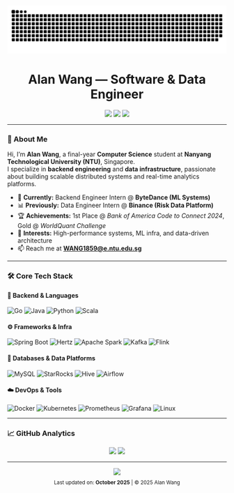 <!-- Header -->
<div align="center">
  <img src="https://raw.githubusercontent.com/platane/snk/output/github-contribution-grid-snake.svg" alt="snake animation" />
</div>

<h1 align="center">Alan Wang — Software & Data Engineer</h1>
<p align="center">
  <a href="https://leetcode.com/Alaneel/"><img src="https://img.shields.io/badge/LeetCode-Profile-orange?style=flat-square&logo=leetcode&logoColor=white"></a>
  <a href="https://www.codewars.com/users/Agooseelan"><img src="https://img.shields.io/badge/Codewars-8%20kyu-red?style=flat-square&logo=codewars"></a>
  <a href="https://www.linkedin.com/in/yangming-wang/"><img src="https://img.shields.io/badge/LinkedIn-Connect-blue?style=flat-square&logo=linkedin"></a>
</p>

---

### 👋 About Me

Hi, I’m **Alan Wang**, a final-year **Computer Science** student at **Nanyang Technological University (NTU)**, Singapore.  
I specialize in **backend engineering** and **data infrastructure**, passionate about building scalable distributed systems and real-time analytics platforms.

- 🧠 **Currently:** Backend Engineer Intern @ **ByteDance (ML Systems)**
- 📊 **Previously:** Data Engineer Intern @ **Binance (Risk Data Platform)**
- 🏆 **Achievements:** 1st Place @ *Bank of America Code to Connect 2024*, Gold @ *WorldQuant Challenge*
- 💬 **Interests:** High-performance systems, ML infra, and data-driven architecture
- 📫 Reach me at **[WANG1859@e.ntu.edu.sg](mailto:WANG1859@e.ntu.edu.sg)**

---

### 🛠️ Core Tech Stack

#### 🧩 Backend & Languages
![Go](https://img.shields.io/badge/Go-00ADD8?style=for-the-badge&logo=go&logoColor=white)
![Java](https://img.shields.io/badge/Java-ED8B00?style=for-the-badge&logo=openjdk&logoColor=white)
![Python](https://img.shields.io/badge/Python-3776AB?style=for-the-badge&logo=python&logoColor=white)
![Scala](https://img.shields.io/badge/Scala-DC322F?style=for-the-badge&logo=scala&logoColor=white)

#### ⚙️ Frameworks & Infra
![Spring Boot](https://img.shields.io/badge/Spring_Boot-6DB33F?style=for-the-badge&logo=springboot&logoColor=white)
![Hertz](https://img.shields.io/badge/Hertz-Go--RPC--Thrift-00ADD8?style=for-the-badge)
![Apache Spark](https://img.shields.io/badge/Spark-E25A1C?style=for-the-badge&logo=apachespark&logoColor=white)
![Kafka](https://img.shields.io/badge/Kafka-231F20?style=for-the-badge&logo=apachekafka&logoColor=white)
![Flink](https://img.shields.io/badge/Flink-E6526F?style=for-the-badge&logo=apacheflink&logoColor=white)

#### 🧮 Databases & Data Platforms
![MySQL](https://img.shields.io/badge/MySQL-005C84?style=for-the-badge&logo=mysql&logoColor=white)
![StarRocks](https://img.shields.io/badge/StarRocks-5F259F?style=for-the-badge)
![Hive](https://img.shields.io/badge/Hive-FDEE21?style=for-the-badge&logo=apachehive&logoColor=black)
![Airflow](https://img.shields.io/badge/Airflow-017CEE?style=for-the-badge&logo=apacheairflow&logoColor=white)

#### ☁️ DevOps & Tools
![Docker](https://img.shields.io/badge/Docker-2496ED?style=for-the-badge&logo=docker&logoColor=white)
![Kubernetes](https://img.shields.io/badge/Kubernetes-326CE5?style=for-the-badge&logo=kubernetes&logoColor=white)
![Prometheus](https://img.shields.io/badge/Prometheus-E6522C?style=for-the-badge&logo=prometheus&logoColor=white)
![Grafana](https://img.shields.io/badge/Grafana-F46800?style=for-the-badge&logo=grafana&logoColor=white)
![Linux](https://img.shields.io/badge/Linux-FCC624?style=for-the-badge&logo=linux&logoColor=black)

---

### 📈 GitHub Analytics

<p align="center">
  <img height="180em" src="https://github-readme-stats.vercel.app/api?username=Alaneel&show_icons=true&theme=github_dark&count_private=true" />
  <img height="180em" src="https://github-readme-stats.vercel.app/api/top-langs?username=Alaneel&layout=compact&theme=github_dark" />
</p>

---

<p align="center">
  <a href="https://github.com/Alaneel"><img src="https://komarev.com/ghpvc/?username=Alaneel&color=blueviolet"></a><br>
  <sub>Last updated on: <b>October 2025</b> | © 2025 Alan Wang</sub>
</p>
